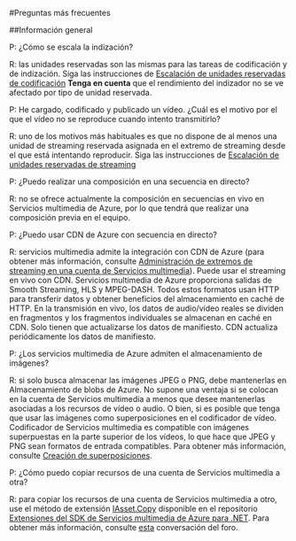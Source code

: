 <properties 
	pageTitle="Preguntas más frecuentes" 
	description="Preguntas más frecuentes (P+F)" 
	services="media-services" 
	documentationCenter="" 
	authors="Juliako" 
	manager="dwrede" 
	editor=""/>

<tags 
	ms.service="media-services" 
	ms.workload="media" 
	ms.tgt_pltfrm="na" 
	ms.devlang="na" 
	ms.topic="article" 
	ms.date="06/17/2015" 
	ms.author="juliako"/>


#Preguntas más frecuentes  

##Información general

P: ¿Cómo se escala la indización?

R: las unidades reservadas son las mismas para las tareas de codificación y de indización. Siga las instrucciones de [Escalación de unidades reservadas de codificación](media-services-how-to-scale.md) **Tenga en cuenta** que el rendimiento del indizador no se ve afectado por tipo de unidad reservada.

P: He cargado, codificado y publicado un vídeo. ¿Cuál es el motivo por el que el vídeo no se reproduce cuando intento transmitirlo?

R: uno de los motivos más habituales es que no dispone de al menos una unidad de streaming reservada asignada en el extremo de streaming desde el que está intentando reproducir. Siga las instrucciones de [Escalación de unidades reservadas de streaming](media-services-how-to-scale.md)

P: ¿Puedo realizar una composición en una secuencia en directo?

R: no se ofrece actualmente la composición en secuencias en vivo en Servicios multimedia de Azure, por lo que tendrá que realizar una composición previa en el equipo.

P: ¿Puedo usar CDN de Azure con secuencia en directo?

R: servicios multimedia admite la integración con CDN de Azure (para obtener más información, consulte [Administración de extremos de streaming en una cuenta de Servicios multimedia](media-services-manage-origins.md#enable_cdn)). Puede usar el streaming en vivo con CDN. Servicios multimedia de Azure proporciona salidas de Smooth Streaming, HLS y MPEG-DASH. Todos estos formatos usan HTTP para transferir datos y obtener beneficios del almacenamiento en caché de HTTP. En la transmisión en vivo, los datos de audio/vídeo reales se dividen en fragmentos y los fragmentos individuales se almacenan en caché en CDN. Solo tienen que actualizarse los datos de manifiesto. CDN actualiza periódicamente los datos de manifiesto.

P: ¿Los servicios multimedia de Azure admiten el almacenamiento de imágenes?

R: si solo busca almacenar las imágenes JPEG o PNG, debe mantenerlas en Almacenamiento de blobs de Azure. No supone una ventaja si se colocan en la cuenta de Servicios multimedia a menos que desee mantenerlas asociadas a los recursos de vídeo o audio. O bien, si es posible que tenga que usar las imágenes como superposiciones en el codificador de vídeo. Codificador de Servicios multimedia es compatible con imágenes superpuestas en la parte superior de los vídeos, lo que hace que JPEG y PNG sean formatos de entrada compatibles. Para obtener más información, consulte [Creación de superposiciones](https://msdn.microsoft.com/library/azure/dn640496.aspx).

P: ¿Cómo puedo copiar recursos de una cuenta de Servicios multimedia a otra?

R: para copiar los recursos de una cuenta de Servicios multimedia a otro, use el método de extensión [IAsset.Copy](https://github.com/Azure/azure-sdk-for-media-services-extensions/blob/dev/MediaServices.Client.Extensions/IAssetExtensions.cs#L354) disponible en el repositorio [Extensiones del SDK de Servicios multimedia de Azure para .NET](https://github.com/Azure/azure-sdk-for-media-services-extensions/). Para obtener más información, consulte [esta](https://social.msdn.microsoft.com/Forums/azure/28912d5d-6733-41c1-b27d-5d5dff2695ca/migrate-media-services-across-subscription?forum=MediaServices) conversación del foro.

<!---HONumber=August15_HO6-->